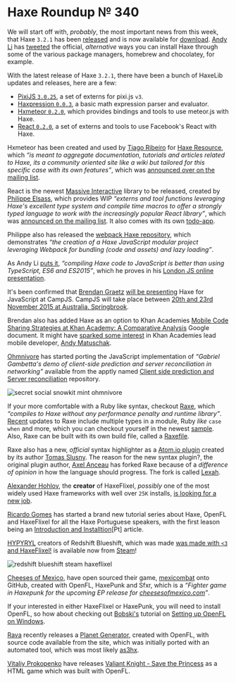 [_template]: ../templates/roundup.html
[date]: / "2015-10-14 10:12:00"
[modified]: / "2015-10-14 10:12:00"
[published]: / "2015-10-14 10:12:00"
[“”]: a ""
# Haxe Roundup № 340

We will start off with, _probably_, the most important news from this week,
that Haxe `3.2.1` has been [released][l1] and is now available for [download][l2].
[Andy Li][tw1] has [tweeted][l3] the official, _alternative_ ways you can
install Haxe through some of the various package managers, homebrew and chocolatey, 
for example.

With the latest release of Haxe `3.2.1`, there have been a bunch of HaxeLib
updates and releases, here are a few:
	
- [PixiJS `3.0.25`][l4], a set of externs for pixi.js `v3`.
- [Haxpression `0.0.3`][l5], a basic math expression parser and evaluator.
- [Hxmeteor `0.2.0`][l6], which provides bindings and tools to use meteor.js with Haxe.
- [React `0.2.0`][l7], a set of externs and tools to use Facebook's React with Haxe.

Hxmeteor has been created and used by [Tiago Ribeiro][tw2] for [Haxe Resource][l8],
which _“is meant to aggregate documentation, tutorials and articles related to 
Haxe, its a community oriented site like a wiki but tailored for this specific 
case with its own features”_, which was [announced over on the mailing list][l9].

React is the newest [Massive Interactive][tw4] library to be released, created by 
[Philippe Elsass][tw3], which provides WIP _“externs and tool functions leveraging 
Haxe's excellent type system and compile time macros to offer a strongly typed 
language to work with the increasingly popular React library”_, which was
[announced on the mailing list][l10]. It also comes with its own [todo-app][l11].

Philippe also has released the [webpack Haxe repository][l12], which demonstrates
_“the creation of a Haxe JavaScript modular project leveraging Webpack for 
bundling (code and assets) and lazy loading”_. 

As Andy Li [puts it][l13], _“compiling Haxe code to JavaScript is better than using
TypeScript, ES6 and ES2015”_, which he proves in his [London JS online 
presentation][l14].

It's been confirmed that [Brendan Graetz][tw5] [will be presenting][l15] Haxe 
for JavaScript at CampJS. CampJS will take place between [20th and 23rd November 
2015 at Australia, Springbrook][l16].

Brendan also has added Haxe as an option to Khan Academies [Mobile Code Sharing 
Strategies at Khan Academy: A Comparative Analysis][l17] Google document. It might
have [sparked some interest][l18] in Khan Academies lead mobile developer, 
[Andy Matuschak][tw6].

[Ohmnivore][tw7] has started porting the JavaScript implementation of
_“Gabriel Gambetta's demo of client-side prediction and server reconciliation 
in networking”_ available from the apptly named [Client side prediction and 
Server reconciliation][l19] repository.

![secret social snowkit mint ohmnivore](/img/340/secret.png "Ohmnivore (@4_AM_Games) integrating mint into a secret snowkit collective powered engine.")

If your more comfortable with a Ruby like syntax, checkout [Raxe][l20], which 
_“compiles to Haxe without any performance penalty and runtime library”_. [Recent][l21]
updates to Raxe include multiple types in a module, Ruby _like_ `case when` and
more, which you can checkout yourself in the newest [sample][l22]. Also, Raxe
can be built with its own build file, called a [Raxefile][l24].

Raxe also has a new, _official_ syntax highlighter as a [Atom.io plugin][l23] created by 
its author [Tomas Slusny][tw8]. The reason for the new syntax plugin?, the original
plugin author, [Axel Anceau][gh1] has forked Raxe because of a _difference of opinion_
in how the language should progress. The fork is called [Lexah][l25].

[Alexander Hohlov][tw9], the **creator** of HaxeFlixel, _possibly_ one of the most 
widely used Haxe frameworks with well over `25K` installs, [is looking for a new 
job][l26].

[Ricardo Gomes][w1] has started a brand new tutorial series about Haxe, OpenFL and
HaxeFlixel for all the Haxe Portuguese speakers, with the first leason being an
[Introduction and Installtion][l27][Pt] article.

[HYPYRYL][tw10] creators of Redshift Blueshift, which was made [was made with `<3` 
and HaxeFlixel!][l28] is available now from [Steam][l29]!

![redshift blueshift steam haxeflixel](/img/340/redshiftblueshift.jpg "@HYPYRYL creators of Redshift Blueshift.")

[Cheeses of Mexico][tw11], have open sourced their game, 
[mexicombat][l30] onto GitHub, created with OpenFL, HaxePunk and Sfxr, which is a
_“Fighter game in Haxepunk for the upcoming EP release for [cheesesofmexico.com][l31]”_.

If your interested in either HaxeFlixel or HaxePunk, you will need to install
OpenFL, so how about checking out [Bobski's][tw12] tutorial on [Setting up OpenFL
on Windows][l32].

[Rava][tw13] recently releases a [Planet Generator][l33], created with OpenFL, with
source code available from the site, which was initially ported with an
automated tool, which was most likely [as3hx][l34].

[Vitaliy Prokopenko][tw14] have releases [Valiant Knight - Save the Princess][l35]
as a HTML game which was built with OpenFL.

[w1]: https://ricsgomes.wordpress.com/ "@RicardoGomes"
[gh1]: https://github.com/Peekmo "@Peekmo"

[tw14]: https://twitter.com/lillden "@lillden"
[tw13]: https://twitter.com/dashrava "@dashrava"
[tw12]: https://twitter.com/BobskiProject "@BobskiProject"
[tw11]: https://twitter.com/cheesesofmexico "@cheesesofmexico"
[tw10]: https://twitter.com/HYPYRYL "@HYPYRYL"
[tw9]: https://twitter.com/teormech "@teormech"
[tw8]: https://twitter.com/_deathbeam "@_deathbeam"
[tw7]: https://twitter.com/4_AM_Games "@4_AM_Games"
[tw6]: https://twitter.com/andy_matuschak "@andy_matuschak"
[tw5]: https://twitter.com/bguiz "@bguiz"
[tw4]: https://twitter.com/Massive_Voice "@Massive_Voice"
[tw3]: https://twitter.com/elsassph "@elsassph"
[tw2]: https://twitter.com/prog4mr "@prog4mr"
[tw1]: https://twitter.com/andy_li "@andy_li"

[l35]: http://urbanduckgames.com/html5/valiantknightSTP/ "Valiant Knight - Save the Princess"
[l34]: https://github.com/HaxeFoundation/as3hx "As3hx on GitHub"
[l33]: http://www.dashrava.com/planets/ "Planet Generator"
[l32]: http://bobski-project.com/tutorial/openfl/setting-up-openfl-on-windows/ "Setting up OpenFL on Windows"
[l31]: http://cheesesofmexico.com/ "Cheeses of Mexico"
[l30]: https://github.com/fritzvd/mexicombat "Mexicombat on GitHub"
[l29]: http://store.steampowered.com/app/367430/ "Redshift Blueshift available on Steam!"
[l28]: https://twitter.com/HYPYRYL/status/654332550270226432 "Redshift Blueshift created with <3 and HaxeFlixel"
[l27]: https://ricsgomes.wordpress.com/2015/10/12/primeiros-passos-com-o-haxeflixel-introducao-e-instalacao/ "Getting started with HaxeFlixel: Introduction and Installation"
[l26]: https://twitter.com/teormech/status/654351442208235524 "Alexander Hohlov looking for new job"
[l25]: https://github.com/Peekmo/lexah "Lexah on GitHub"
[l24]: https://twitter.com/_deathbeam/status/653916216982159360 "Raxe's buildfile, Raxefile"
[l23]: https://atom.io/packages/language-raxe "Atom.io Raxe Syntax Highlighter"
[l22]: https://github.com/nondev/raxe/blob/master/examples/Enums.rx "Raxe Enums.rx Sample on GitHub"
[l21]: https://twitter.com/_deathbeam/status/653545438570790913 "Recent Raxe updates"
[l20]: https://github.com/nondev/raxe "Raxe on GitHub"
[l19]: https://github.com/Ohmnivore/ClientSidePredictionAndServerReconciliation "ClientSidePredictionAndServerReconciliation on GitHub"
[l18]: https://twitter.com/andy_matuschak/status/654675737408962560 "Interest in Haxe from Khan Academies lead mobile developer"
[l17]: https://docs.google.com/document/d/12BiaH_SfTlcMQb2zjaY4BMNOwIz6imNb4J0Elhly-Sg/edit#heading=h.rgiv4fki2mvn "Mobile Code Sharing Strategies at Khan Academy: a Comparative Analysis on Google Docs"
[l16]: http://lanyrd.com/2015/campjsnews/sdtphd/ "Haxe for JavaScripters at CampJS"
[l15]: https://twitter.com/bguiz/status/654378425424068608 "Haxe for JavaScript conformed for CampJS"
[l14]: https://plus.google.com/u/0/events/c834kn0hcckdvcobju21duiabdk "Haxe, a language that compiles to JavaScript presented by Andy Li"
[l13]: https://twitter.com/andy_li/status/654605220496973824 "Andy Li presents Haxe JavaScript online"
[l12]: https://github.com/elsassph/webpack-haxe-example "Webpack Haxe Example on GitHub"
[l11]: https://twitter.com/elsassph/status/654934563723063296 "Haxe React Todo App"
[l10]: https://groups.google.com/d/msg/haxelang/r3QlPCZWgZc/Grf46G3cCQAJ "Haxe React Annoucement"
[l9]: https://groups.google.com/forum/#!topic/haxelang/rAqQmwKHBBc "Haxe Resource Annoucement"
[l8]: http://haxeresource.meteor.com/ "Haxe Resource"
[l7]: http://lib.haxe.org/p/react "React on HaxeLib"
[l6]: http://lib.haxe.org/p/hxmeteor "Hxmeteor on HaxeLib"
[l5]: http://lib.haxe.org/p/haxpression "Haxpression on HaxeLib"
[l4]: http://lib.haxe.org/p/pixijs "PixiJS on HaxeLib"
[l3]: https://twitter.com/andy_li/status/654229253760806912 "Haxe 3.2.1 package updates"
[l2]: http://haxe.org/download/version/3.2.1/ "Download Haxe 3.2.1 from Haxe.org"
[l1]: http://haxe.io/releases/3.2.1/ "What's New in Haxe 3.2.1"
